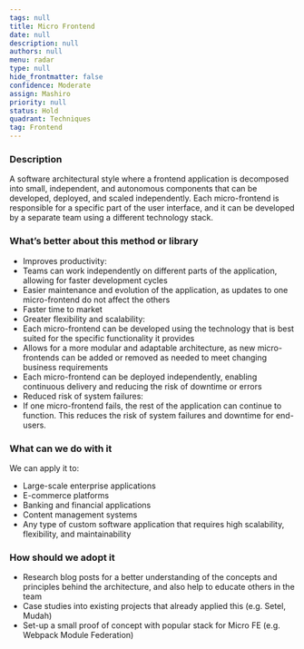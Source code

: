 ```yaml
---
tags: null
title: Micro Frontend
date: null
description: null
authors: null
menu: radar
type: null
hide_frontmatter: false
confidence: Moderate
assign: Mashiro
priority: null
status: Hold
quadrant: Techniques
tag: Frontend
---
```


<!-- table_of_contents 4327fa00-7e15-4800-baec-35e37231fe82 -->

### Description
A software architectural style where a frontend application is decomposed into small, independent, and autonomous components that can be developed, deployed, and scaled independently. Each micro-frontend is responsible for a specific part of the user interface, and it can be developed by a separate team using a different technology stack.

### What’s better about this method or library
* Improves productivity: 
* Teams can work independently on different parts of the application, allowing for faster development cycles
* Easier maintenance and evolution of the application, as updates to one micro-frontend do not affect the others
* Faster time to market
* Greater flexibility and scalability: 
* Each micro-frontend can be developed using the technology that is best suited for the specific functionality it provides
* Allows for a more modular and adaptable architecture, as new micro-frontends can be added or removed as needed to meet changing business requirements
* Each micro-frontend can be deployed independently, enabling continuous delivery and reducing the risk of downtime or errors
* Reduced risk of system failures: 
* If one micro-frontend fails, the rest of the application can continue to function. This reduces the risk of system failures and downtime for end-users.

### What can we do with it
We can apply it to:

* Large-scale enterprise applications
* E-commerce platforms
* Banking and financial applications
* Content management systems
* Any type of custom software application that requires high scalability, flexibility, and maintainability

### How should we adopt it
* Research blog posts for a better understanding of the concepts and principles behind the architecture, and also help to educate others in the team
* Case studies into existing projects that already applied this (e.g. Setel, Mudah)
* Set-up a small proof of concept with popular stack for Micro FE (e.g. Webpack Module Federation)

<!-- child_database e05d3247-0cbe-413b-a43a-3dc4b9bc8c96 -->
